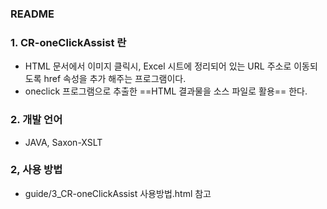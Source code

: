 ### README

### 1. CR-oneClickAssist 란
- HTML 문서에서 이미지 클릭시, Excel 시트에 정리되어 있는 URL 주소로 이동되도록 href 속성을 추가 해주는 프로그램이다.
- oneclick 프로그램으로 추출한 ==HTML 결과물을 소스 파일로 활용== 한다.

### 2. 개발 언어
- JAVA, Saxon-XSLT

### 2, 사용 방법
- guide/3_CR-oneClickAssist 사용방법.html 참고
